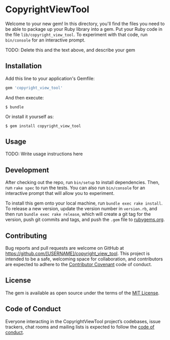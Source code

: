 # CopyrightViewTool

Welcome to your new gem! In this directory, you'll find the files you need to be able to package up your Ruby library into a gem. Put your Ruby code in the file `lib/copyright_view_tool`. To experiment with that code, run `bin/console` for an interactive prompt.

TODO: Delete this and the text above, and describe your gem

## Installation

Add this line to your application's Gemfile:

```ruby
gem 'copyright_view_tool'
```

And then execute:

    $ bundle

Or install it yourself as:

    $ gem install copyright_view_tool

## Usage

TODO: Write usage instructions here

## Development

After checking out the repo, run `bin/setup` to install dependencies. Then, run `rake spec` to run the tests. You can also run `bin/console` for an interactive prompt that will allow you to experiment.

To install this gem onto your local machine, run `bundle exec rake install`. To release a new version, update the version number in `version.rb`, and then run `bundle exec rake release`, which will create a git tag for the version, push git commits and tags, and push the `.gem` file to [rubygems.org](https://rubygems.org).

## Contributing

Bug reports and pull requests are welcome on GitHub at https://github.com/[USERNAME]/copyright_view_tool. This project is intended to be a safe, welcoming space for collaboration, and contributors are expected to adhere to the [Contributor Covenant](http://contributor-covenant.org) code of conduct.

## License

The gem is available as open source under the terms of the [MIT License](https://opensource.org/licenses/MIT).

## Code of Conduct

Everyone interacting in the CopyrightViewTool project’s codebases, issue trackers, chat rooms and mailing lists is expected to follow the [code of conduct](https://github.com/[USERNAME]/copyright_view_tool/blob/master/CODE_OF_CONDUCT.md).

